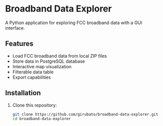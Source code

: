 # Broadband Data Explorer

A Python application for exploring FCC broadband data with a GUI interface.

## Features

- Load FCC broadband data from local ZIP files
- Store data in PostgreSQL database
- Interactive map visualization
- Filterable data table
- Export capabilities

## Installation

1. Clone this repository:
   ```bash
   git clone https://github.com/girubato/broadband-data-explorer.git
   cd broadband-data-explorer